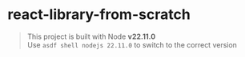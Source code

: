 # react-library-from-scratch

> This project is built with Node **v22.11.0**  
> Use `asdf shell nodejs 22.11.0` to switch to the correct version
